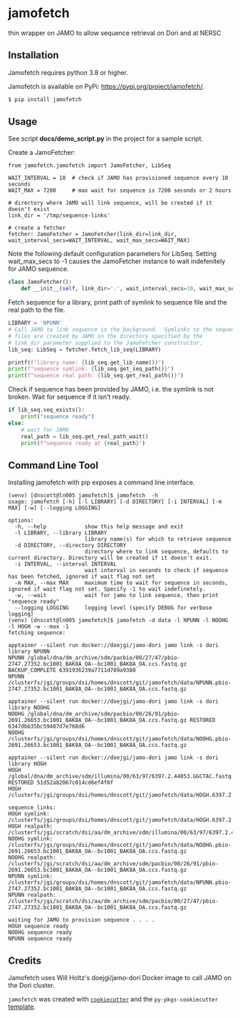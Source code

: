 # jamofetch
thin wrapper on JAMO to allow sequence retrieval on Dori and at NERSC

## Installation
Jamofetch requires python 3.8 or higher.

Jamofetch is available on PyPi: https://pypi.org/project/jamofetch/.
```bash
$ pip install jamofetch
```

## Usage
See script **docs/demo_script.py** in the project for a sample script.

Create a JamoFetcher:
```pthon
from jamofetch.jamofetch import JamoFetcher, LibSeq

WAIT_INTERVAL = 10  # check if JAMO has provisioned sequence every 10 seconds
WAIT_MAX = 7200     # max wait for sequence is 7200 seconds or 2 hours

# directory where JAMO will link sequence, will be created if it doesn't exist
link_dir = '/tmp/sequence-links'

# create a fetcher
fetcher: JamoFetcher = JamoFetcher(link_dir=link_dir, wait_interval_secs=WAIT_INTERVAL, wait_max_secs=WAIT_MAX)
```

Note the following default configuration parameters for LibSeq.
Setting wait_max_secs to -1 causes the JamoFetcher instance to wait indefenitely for
JAMO sequence.
```python
class JamoFetcher():
    def __init__(self, link_dir='.', wait_interval_secs=10, wait_max_secs=-1):
```

Fetch sequence for a library, print path of symlink to sequence file and the real path
to the file.
```python
LIBRARY = 'NPUNN'
# Call JAMO to link sequence in the background.  Symlinks to the sequence
# files are created by JAMO in the directory specified by the
# link_dir parameter supplied to the JamoFetcher constructor.
lib_seq: LibSeq = fetcher.fetch_lib_seq(LIBRARY)

printf(f"library name: {lib_seq.get_lib_name()}")
print(f"sequence symlink: {lib_seq.get_seq_path()}")
print(f"sequence real path: {lib_seq.get_real_path()}")
```

Check if sequence has been provided by JAMO, i.e. the symlink is not broken.  Wait
for sequence if it isn't ready.
```python
if lib_seq.seq_exists():
    print("sequence ready")
else:
    # wait for JAMO
    real_path = lib_seq.get_real_path_wait()
    print(f"sequence ready at {real_path}")
```
## Command Line Tool
Installing jamofetch with pip exposes a command line interface.
```
(venv) [dnscott@ln005 jamofetch]$ jamofetch  -h
usage: jamofetch [-h] [-l LIBRARY] [-d DIRECTORY] [-i INTERVAL] [-m MAX] [-w] [--logging LOGGING]

options:
  -h, --help            show this help message and exit
  -l LIBRARY, --library LIBRARY
                        library name(s) for which to retrieve sequence
  -d DIRECTORY, --directory DIRECTORY
                        directory where to link sequence, defaults to current directory. Directory will be created if it doesn't exit.
  -i INTERVAL, --interval INTERVAL
                        wait interval in seconds to check if sequence has been fetched, ignored if wait flag not set
  -m MAX, --max MAX     maximum time to wait for sequence in seconds, ignored if wait flag not set. Specify -1 to wait indefinetely.
  -w, --wait            wait for jamo to link sequence, then print "sequence ready"
  --logging LOGGING     logging level (specify DEBUG for verbose logging)
(venv) [dnscott@ln005 jamofetch]$ jamofetch -d data -l NPUNN -l NOOHG -l HOGH -w --max -1
fetching sequence:

apptainer --silent run docker://doejgi/jamo-dori jamo link -s dori library NPUNN
NPUNN /global/dna/dm_archive/sdm/pacbio/00/27/47/pbio-2747.27352.bc1001_BAK8A_OA--bc1001_BAK8A_OA.ccs.fastq.gz BACKUP_COMPLETE 6391936239a7711d789a9380
NPUNN /clusterfs/jgi/groups/dsi/homes/dnscott/git/jamofetch/data/NPUNN.pbio-2747.27352.bc1001_BAK8A_OA--bc1001_BAK8A_OA.ccs.fastq.gz

apptainer --silent run docker://doejgi/jamo-dori jamo link -s dori library NOOHG
NOOHG /global/dna/dm_archive/sdm/pacbio/00/26/91/pbio-2691.26653.bc1001_BAK8A_OA--bc1001_BAK8A_OA.ccs.fastq.gz RESTORED 6347dbb35bc59487d7e768d6
NOOHG /clusterfs/jgi/groups/dsi/homes/dnscott/git/jamofetch/data/NOOHG.pbio-2691.26653.bc1001_BAK8A_OA--bc1001_BAK8A_OA.ccs.fastq.gz

apptainer --silent run docker://doejgi/jamo-dori jamo link -s dori library HOGH
HOGH /global/dna/dm_archive/sdm/illumina/00/63/97/6397.2.44053.GGCTAC.fastq.gz RESTORED 51d52a82067c014cd6ef4f6f
HOGH /clusterfs/jgi/groups/dsi/homes/dnscott/git/jamofetch/data/HOGH.6397.2.44053.GGCTAC.fastq.gz

sequence links:
HOGH symlink: /clusterfs/jgi/groups/dsi/homes/dnscott/git/jamofetch/data/HOGH.6397.2.44053.GGCTAC.fastq.gz
HOGH realpath: /clusterfs/jgi/scratch/dsi/aa/dm_archive/sdm/illumina/00/63/97/6397.2.44053.GGCTAC.fastq.gz
NOOHG symlink: /clusterfs/jgi/groups/dsi/homes/dnscott/git/jamofetch/data/NOOHG.pbio-2691.26653.bc1001_BAK8A_OA--bc1001_BAK8A_OA.ccs.fastq.gz
NOOHG realpath: /clusterfs/jgi/scratch/dsi/aa/dm_archive/sdm/pacbio/00/26/91/pbio-2691.26653.bc1001_BAK8A_OA--bc1001_BAK8A_OA.ccs.fastq.gz
NPUNN symlink: /clusterfs/jgi/groups/dsi/homes/dnscott/git/jamofetch/data/NPUNN.pbio-2747.27352.bc1001_BAK8A_OA--bc1001_BAK8A_OA.ccs.fastq.gz
NPUNN realpath: /clusterfs/jgi/scratch/dsi/aa/dm_archive/sdm/pacbio/00/27/47/pbio-2747.27352.bc1001_BAK8A_OA--bc1001_BAK8A_OA.ccs.fastq.gz

waiting for JAMO to provision sequence . . . .
HOGH sequence ready
NOOHG sequence ready
NPUNN sequence ready
```
## Credits
Jamofetch uses Will Holtz's doejgi/jamo-dori Docker image to call JAMO on the Dori cluster.

`jamofetch` was created with [`cookiecutter`](https://cookiecutter.readthedocs.io/en/latest/) and the `py-pkgs-cookiecutter` [template](https://github.com/py-pkgs/py-pkgs-cookiecutter).

